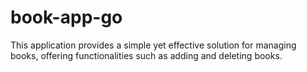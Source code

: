 # book-app-go
This application provides a simple yet effective solution for managing books, offering functionalities such as adding and deleting books.

